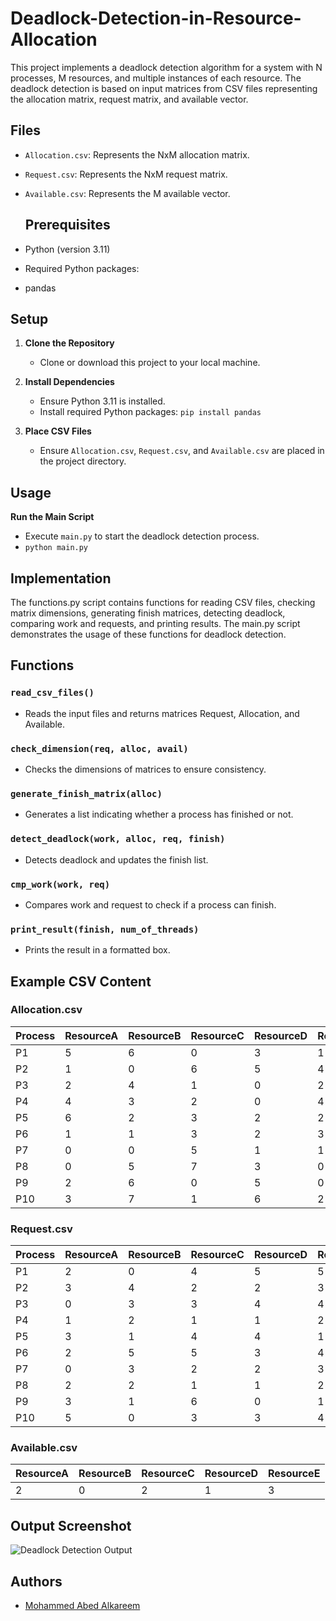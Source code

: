 # Deadlock-Detection-in-Resource-Allocation
This project implements a deadlock detection algorithm for a system with N processes, M resources, and multiple instances of each resource. The deadlock detection is based on input matrices from CSV files representing the allocation matrix, request matrix, and available vector.

## Files

- `Allocation.csv`: Represents the NxM allocation matrix.
- `Request.csv`: Represents the NxM request matrix.
- `Available.csv`: Represents the M available vector.

  ## Prerequisites

- Python (version 3.11)
-  Required Python packages:
  - pandas

## Setup
1. **Clone the Repository**
   - Clone or download this project to your local machine.

2. **Install Dependencies**
   - Ensure Python 3.11 is installed.
   - Install required Python packages: `pip install pandas`

3. **Place CSV Files**
   - Ensure `Allocation.csv`, `Request.csv`, and `Available.csv` are placed in the project directory.

## Usage
 **Run the Main Script**
   - Execute `main.py` to start the deadlock detection process.
   - `python main.py`


  ## Implementation
  The functions.py script contains functions for reading CSV files, checking matrix dimensions, generating finish matrices, detecting deadlock, comparing work and requests, and printing results. The main.py script demonstrates the usage of these functions for deadlock detection.

  ## Functions

### `read_csv_files()`
- Reads the input files and returns matrices Request, Allocation, and Available.

### `check_dimension(req, alloc, avail)`
- Checks the dimensions of matrices to ensure consistency.

### `generate_finish_matrix(alloc)`
  - Generates a list indicating whether a process has finished or not.

### `detect_deadlock(work, alloc, req, finish)`
   - Detects deadlock and updates the finish list.

### `cmp_work(work, req)`
  - Compares work and request to check if a process can finish.

### `print_result(finish, num_of_threads)`
   - Prints the result in a formatted box.

## Example CSV Content

### Allocation.csv

| Process | ResourceA | ResourceB | ResourceC | ResourceD | ResourceE |
|---------|-----------|-----------|-----------|-----------|-----------|
| P1      | 5         | 6         | 0         | 3         | 1         |
| P2      | 1         | 0         | 6         | 5         | 4         |
| P3      | 2         | 4         | 1         | 0         | 2         |
| P4      | 4         | 3         | 2         | 0         | 4         |
| P5      | 6         | 2         | 3         | 2         | 2         |
| P6      | 1         | 1         | 3         | 2         | 3         |
| P7      | 0         | 0         | 5         | 1         | 1         |
| P8      | 0         | 5         | 7         | 3         | 0         |
| P9      | 2         | 6         | 0         | 5         | 0         |
| P10     | 3         | 7         | 1         | 6         | 2         |


### Request.csv

| Process | ResourceA | ResourceB | ResourceC | ResourceD | ResourceE |
|---------|-----------|-----------|-----------|-----------|-----------|
| P1      | 2         | 0         | 4         | 5         | 5         |
| P2      | 3         | 4         | 2         | 2         | 3         |
| P3      | 0         | 3         | 3         | 4         | 4         |
| P4      | 1         | 2         | 1         | 1         | 2         |
| P5      | 3         | 1         | 4         | 4         | 1         |
| P6      | 2         | 5         | 5         | 3         | 4         |
| P7      | 0         | 3         | 2         | 2         | 3         |
| P8      | 2         | 2         | 1         | 1         | 2         |
| P9      | 3         | 1         | 6         | 0         | 1         |
| P10     | 5         | 0         | 3         | 3         | 4         |


### Available.csv

| ResourceA | ResourceB | ResourceC | ResourceD | ResourceE |
|-----------|-----------|-----------|-----------|-----------|
| 2         | 0         | 2         | 1         | 3         |


## Output Screenshot
![Deadlock Detection Output](https://user-images.githubusercontent.com/.../screenshot.png)

## Authors

- [Mohammed Abed Alkareem](https://github.com/Mohammed-Abed-Alkareem)

